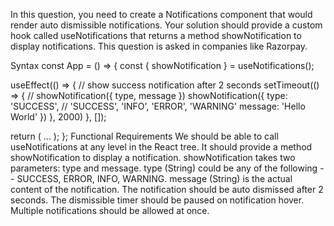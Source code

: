 In this question, you need to create a Notifications component that would render auto dismissible notifications. Your solution should provide a custom hook called useNotifications that returns a method showNotification to display notifications. This question is asked in companies like Razorpay.

Syntax
const App = () => {
  const { showNotification } = useNotifications();

  useEffect(() => {
    // show success notification after 2 seconds
    setTimeout(() => {
      // showNotification({ type, message })
      showNotification({
        type: 'SUCCESS', // 'SUCCESS', 'INFO', 'ERROR', 'WARNING'
        message: 'Hello World'
      })
    }, 2000)
  }, []);

  return (
    ...
  );
};
Functional Requirements
We should be able to call useNotifications at any level in the React tree.
It should provide a method showNotification to display a notification.
showNotification takes two parameters: type and message.
type (String) could be any of the following -- SUCCESS, ERROR, INFO, WARNING.
message (String) is the actual content of the notification.
The notification should be auto dismissed after 2 seconds.
The dismissible timer should be paused on notification hover.
Multiple notifications should be allowed at once.